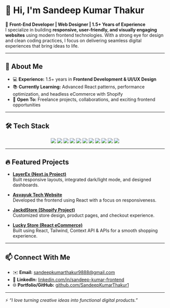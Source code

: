 # 👋 Hi, I'm Sandeep Kumar Thakur  

🚀 **Front-End Developer | Web Designer | 1.5+ Years of Experience**  
I specialize in building **responsive, user-friendly, and visually engaging websites** using modern frontend technologies. With a strong eye for design and clean coding practices, I focus on delivering seamless digital experiences that bring ideas to life.  

---

## 🌟 About Me  
- 💻 **Experience:** 1.5+ years in **Frontend Development & UI/UX Design**  
- 📚 **Currently Learning:** Advanced React patterns, performance optimization, and headless eCommerce with Shopify  
- 🤝 **Open To:** Freelance projects, collaborations, and exciting frontend opportunities  

---

## 🛠️ Tech Stack  

<p align="center">
  <img src="https://img.shields.io/badge/HTML5-E34F26?style=flat&logo=html5&logoColor=white" />
  <img src="https://img.shields.io/badge/CSS3-1572B6?style=flat&logo=css3&logoColor=white" />
  <img src="https://img.shields.io/badge/JavaScript-F7DF1E?style=flat&logo=javascript&logoColor=black" />
  <img src="https://img.shields.io/badge/React-20232A?style=flat&logo=react&logoColor=61DAFB" />
  <img src="https://img.shields.io/badge/Next.js-000000?style=flat&logo=nextdotjs&logoColor=white" />
  <img src="https://img.shields.io/badge/Tailwind_CSS-38B2AC?style=flat&logo=tailwind-css&logoColor=white" />
  <img src="https://img.shields.io/badge/Bootstrap-563D7C?style=flat&logo=bootstrap&logoColor=white" />
  <img src="https://img.shields.io/badge/Redux-764ABC?style=flat&logo=redux&logoColor=white" />
  <img src="https://img.shields.io/badge/GitHub-181717?style=flat&logo=github&logoColor=white" />
  <img src="https://img.shields.io/badge/Shopify-7AB55C?style=flat&logo=shopify&logoColor=white" />
  <img src="https://img.shields.io/badge/WordPress-21759B?style=flat&logo=wordpress&logoColor=white" />
</p>  

---

## 🔥 Featured Projects  

- **[LayerEx (Next.js Project)](https://layerex.com/)**  
  Built responsive layouts, integrated dark/light mode, and designed dashboards.  

- **[Asvayuk Tech Website](https://asvayuktech.com/)**  
  Developed the frontend using React with a focus on responsiveness.  

- **[JackdStore (Shopify Project)](https://jackdstore.com/)**  
  Customized store design, product pages, and checkout experience.  

- **[Lucky Store (React eCommerce)](https://bespoke-capybara-4fe617.netlify.app/)**  
  Built using React, Tailwind, Context API & APIs for a smooth shopping experience.  

---

## 📫 Connect With Me  
- ✉️ **Email:** [sandeepkumarthakur9888@gmail.com](mailto:sandeepkumarthakur9888@gmail.com)  
- 💼 **LinkedIn:** [linkedin.com/in/sandeep-kumar-frontend](https://www.linkedin.com/in/sandeep-kumar-frontend)  
- 🌐 **Portfolio/GitHub:** [github.com/SandeepKumarThakur1](https://github.com/SandeepKumarThakur1)  

---

⚡ *“I love turning creative ideas into functional digital products.”*  
